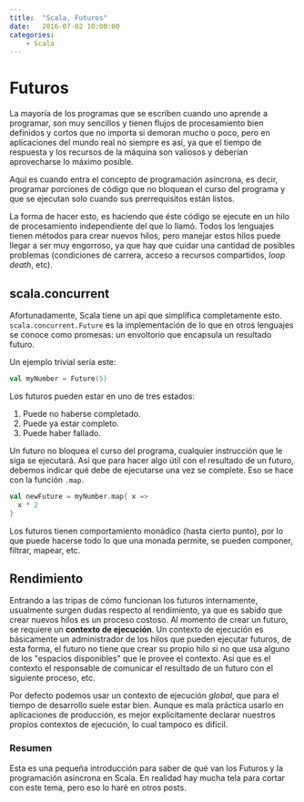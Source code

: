 ```yaml
---
title:  "Scala, Futuros"
date:   2016-07-02 10:00:00
categories:
    - Scala
---
```

# Futuros

La mayoría de los programas que se escriben cuando uno aprende a programar, son muy sencillos y tienen flujos de procesamiento bien definidos y cortos que no importa si demoran mucho o poco, pero en aplicaciones del mundo real no siempre es así, ya que el tiempo de respuesta y los recursos de la máquina son valiosos y deberían aprovecharse lo máximo posible.

Aquí es cuando entra el concepto de programación asíncrona, es decir, programar porciones de código que no bloquean el curso del programa y que se ejecutan solo cuando sus prerrequisitos están listos.

La forma de hacer esto, es haciendo que éste código se ejecute en un hilo de procesamiento independiente del que lo llamó. Todos los lenguajes tienen métodos para crear nuevos hilos, pero manejar estos hilos puede llegar a ser muy engorroso, ya que hay que cuidar una cantidad de posibles problemas (condiciones de carrera, acceso a recursos compartidos, _loop death_, etc).


## scala.concurrent

Afortunadamente, Scala tiene un api que simplifica completamente esto. `scala.concurrent.Future` es la implementación de lo que en otros lenguajes se conoce como promesas: un envoltorio que encapsula un resultado futuro.

Un ejemplo trivial sería este:
```scala
val myNumber = Future(5)
```
Los futuros pueden estar en uno de tres estados:

1. Puede no haberse completado.
2. Puede ya estar completo.
3. Puede haber fallado.

Un futuro no bloquea el curso del programa, cualquier instrucción que le siga se ejecutará. Así que para hacer algo útil con el resultado de un futuro, debemos indicar qué debe de ejecutarse una vez se complete. Eso se hace con la función `.map`.
```scala
val newFuture = myNumber.map{ x =>
  x * 2
}
```
Los futuros tienen comportamiento monádico (hasta cierto punto), por lo que puede hacerse todo lo que una monada permite, se pueden componer, filtrar, mapear, etc.

## Rendimiento

Entrando a las tripas de cómo funcionan los futuros internamente, usualmente surgen dudas respecto al rendimiento, ya que es sabido que crear nuevos hilos es un proceso costoso.
Al momento de crear un futuro, se requiere un **contexto de ejecución**. 
Un contexto de ejecución es básicamente un administrador de los hilos que pueden ejecutar futuros, de esta forma, el futuro no tiene que crear su propio hilo si no que usa alguno de los "espacios disponibles" que le provee el contexto.
Así que es el contexto el responsable de comunicar el resultado de un futuro con el siguiente proceso, etc.

Por defecto podemos usar un contexto de ejecución _global_, que para el tiempo de desarrollo suele estar bien. Aunque es mala práctica usarlo en aplicaciones de producción, es mejor explícitamente declarar nuestros propios contextos de ejecución, lo cual tampoco es difícil.

### Resumen

Esta es una pequeña introducción para saber de qué van los Futuros y la programación asíncrona en Scala. En realidad hay mucha tela para cortar con este tema, pero eso lo haré en otros posts.


